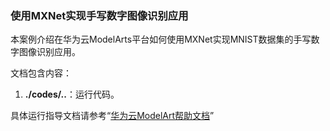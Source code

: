 
### 使用MXNet实现手写数字图像识别应用

本案例介绍在华为云ModelArts平台如何使用MXNet实现MNIST数据集的手写数字图像识别应用。

文档包含内容：

1. **./codes/..**：运行代码。

具体运行指导文档请参考“[华为云ModelArt帮助文档](https://support.huaweicloud.com/bestpractice-modelarts/modelarts_10_0009.html)”
